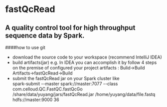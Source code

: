 fastQcRead
===
A quality control tool for high throughput sequence data by Spark.
---
####how to use git
* download the source code to your workspace (recommend IntelliJ IDEA)
* build artifacts(jar) e.g. In IDEA you can accomplish it by follow 4 steps on the premise of configured your project artifacts : Bulid->Build Artifacts->fastQcRead->Build
* submit the fastQcRead jar on your Spark cluster like <br>
spark-submit --master spark://master:7077 --class com.celloud.QC.FastQC.fastQcGo /share/data/yuyang/jars/fastQcRead.jar /home/yuyang/data/file.fastq hdfs://master:9000 36
